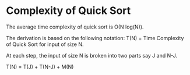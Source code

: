 # Complexity of Quick Sort

The average time complexity of quick sort is O(N log(N)).

The derivation is based on the following notation:
T(N) = Time Complexity of Quick Sort for input of size N.

At each step, the input of size N is broken into two parts say J and N-J.

T(N) = T(J) + T(N-J) + M(N)
